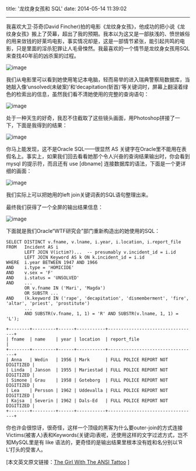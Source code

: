 title: '龙纹身女孩和 SQL'
date: 2014-05-14 11:39:02

---
我喜欢大卫·芬奇(David Fincher)拍的电影《龙纹身女孩》，他成功的把小说《龙纹身女孩》搬上了荧幕，超出了我的预期。我本以为这又是一部肤浅的、愤世嫉俗的用来敛钱的好莱坞电影，事实情况却是，这是一部情节紧张，能引起共鸣的电影，只是里面的淫杀犯罪让人毛骨悚然。我最喜欢的一个情节是龙纹身女孩用SQL来查找40年前的凶杀案的过程。

![image](http://waakaakaa.qiniudn.com/07063334_bQur.jpg)

我们从电影里可以看到她使用笔记本电脑，轻而易举的进入瑞典警察局数据库，当她敲入像‘unsolved(未破案)’和‘decapitation(斩首)’等关键词时，屏幕上翻滚着绿色的检索出的信息，虽然我们看不清她使用的完整的查询语句：

![image](http://waakaakaa.qiniudn.com/07063335_Gdmf.jpg)

处于一种天生的好奇，我忍不住截取了这些镜头画面，用Photoshop拼接了一下，下面是我得到的结果：

![image](http://waakaakaa.qiniudn.com/07063335_FVKP.jpg)

你马上能发现，这不是Oracle SQL——很显然 AS 关键字在Oracle里不能用在表假名上。事实上，如果我们回去看看她那个令人兴奋的查询结果输出时，你会看到 mysql 的提示符，而且还有 use [dbname] 连接数据库的语法，下面是一个更详细的画面：

![image](http://waakaakaa.qiniudn.com/07063335_0rrP.jpg)

我们实际上可以把她用的left join关键词表的SQL语句整理出来。

最终我们获得了一个全屏的输出结果信息：

![image](http://waakaakaa.qiniudn.com/07063336_bdtZ.jpg)

下面就是我们Oracle“WTF研究会”部门重新构造出的她使用的SQL：

	SELECT DISTINCT v.fname, v.lname, i.year, i.location, i.report_file
	FROM   Incident AS i
    	   LEFT JOIN V(ictim?)...  -- presumably v.incident_id = i.id
    	   LEFT JOIN Keyword AS k ON k.incident_id = i.id
	WHERE  i.year BETWEEN 1947 AND 1966
	AND    i.type = 'HOMICIDE'
	AND    v.sex = 'F'
	AND    i.status = 'UNSOLVED'
	AND    ...
    	   OR v.fname IN ('Mari', 'Magda')
    	   OR SUBSTR ...
	AND    (k.keyword IN ('rape', 'decapitation', 'dismemberment', 'fire', 	'altar', 'priest', 'prostitute')
    	   ...
    	   AND SUBSTR(v.fname, 1, 1) = 'R' AND SUBSTR(v.lname, 1, 1) = 'L');

	+--------+---------+------+-----------+----------------------------------+
	| fname  | name    | year | location  | report_file                      |
	+--------+---------+------+-----------+----------------------------------+
	| Anna   | Wedin   | 1956 | Mark      | FULL POLICE REPORT NOT DIGITIZED |
	| Linda  | Janson  | 1955 | Mariestad | FULL POLICE REPORT NOT DIGITIZED |
	| Simone | Grau    | 1958 | Goteborg  | FULL POLICE REPORT NOT DIGITIZED |
	| Lea    | Persson | 1962 | Uddevalla | FULL POLICE REPORT NOT DIGITIZED |
	| Kajsa  | Severin | 1962 | Dals-Ed   | FULL POLICE REPORT NOT DIGITIZED |
	+--------+---------+------+-----------+----------------------------------+

你也许会很惊讶，很奇怪，这样一个顶级的黑客为什么要outer-join的方式连接Victims(被害人)表和Keywords(关键词)表呢，还使用这样的文字过滤方式，岂不知MySQL里是有 like 语法的，更奇怪的是输出结果里根本没有姓和名分别以’R L’打头的受害人。

[本文英文原文链接：[The Girl With The ANSI Tattoo](http://oracle-wtf.blogspot.co.uk/2012/05/girl-with-ansi-tattoo.html) ]